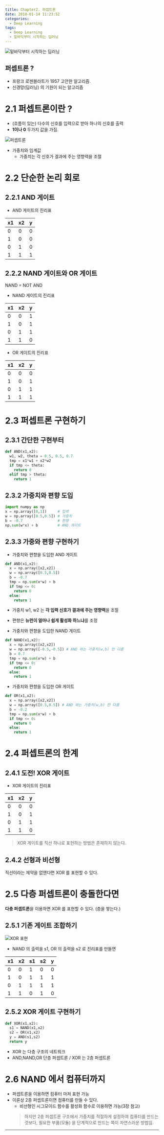 ```yaml
---
title: Chapter2. 퍼셉트론
date: 2018-01-14 11:23:52
categories:
  - Deep Learning
tags:
  - Deep Learning
  - 밑바닥부터 시작하는 딥러닝
---
```


![밑바닥부터 시작하는 딥러닝](/images/deeplearning/cover.jpg)

## 퍼셉트론 ?
- 프랑크 로젠블라트가 1957 고안한 알고리즘.
- 신경망(딥러닝) 의 기원이 되는 알고리즘

# 2.1 퍼셉트론이란 ?
- (흐름이 있는) 다수의 신호를 입력으로 받아 하나의 신호를 출력
- **1이나 0** 두가지 값을 가짐.

![퍼셉트론](/images/deeplearning/perceptron.PNG)

- 가중치와 임계값
  - 가중치는 각 신호가 결과에 주는 영향력을 조절

# 2.2 단순한 논리 회로
## 2.2.1 AND 게이트
- AND 게이트의 진리표

x1|x2|y
-|-|-
0|0|0
1|0|0
0|1|0
1|1|1

## 2.2.2 NAND 게이트와 OR 게이트
NAND = NOT AND

- NAND 게이트의 진리표

x1|x2|y
-|-|-
0|0|1
1|0|1
0|1|1
1|1|0

- OR 게이트의 진리표

x1|x2|y
-|-|-
0|0|0
1|0|1
0|1|1
1|1|1

# 2.3 퍼셉트론 구현하기
## 2.3.1 간단한 구현부터
```python
def AND(x1,x2):
  w1, w2, theta = 0.5, 0.5, 0.7
  tmp = x1*w1 + x2*w2
  if tmp <= theta:
    return 0
  elif tmp > theta:
    return 1
```

## 2.3.2 가중치와 편향 도입
```python
import numpy as np
x = np.array([0,1])     # 입력
w = np.array([0.5,0.5]) # 가중치
b = -0.7                # 편향
np.sum(w*x) + b         # AND 게이트
```

## 2.3.3 가중와 편향 구현하기
- 가중치와 편향을 도입한 AND 게이트

```python
def AND(x1,x2):
  x = np.array([x2,x2])
  w = np.array([0.5,0.5])
  b = -0.7
  tmp = np.sum(x*w) + b
  if tmp <= 0:
    return 0
  else:
    return 1
```

- 가중치 w1, w2 는 **각 입력 신호가 결과에 주는 영향력**을 조절
- 편향은 **뉴런이 얼마나 쉽게 활성화 하느냐**를 조정

- 가중치와 편향을 도입한 NAND 게이트

```python
def NAND(x1,x2):
  x = np.array([x2,x2])
  w = np.array([-0.5,-0.5]) # AND 와는 가중치(w,b) 만 다름
  b = 0.7
  tmp = np.sum(x*w) + b
  if tmp <= 0:
    return 0
  else:
    return 1
```

- 가중치와 편향을 도입한 OR 게이트

```python
def OR(x1,x2):
  x = np.array([x2,x2])
  w = np.array([0.5,0.5]) # AND 와는 가중치(w,b) 만 다름
  b = -0.2
  tmp = np.sum(x*w) + b
  if tmp <= 0:
    return 0
  else:
    return 1
```

# 2.4 퍼셉트론의 한계
## 2.4.1 도전! XOR 게이트

- XOR 게이트의 진리표

x1|x2|y
-|-|-
0|0|0
1|0|1
0|1|1
1|1|0

> XOR 게이트를 직선 하나로 표현하는 방법은 존재하지 않는다.

## 2.4.2 선형과 비선형
직선이라는 제약을 없앤다면 XOR 를 표현할 수 있다.

# 2.5 다층 퍼셉트론이 충돌한다면
**다층 퍼셉트론**을 이용하면 XOR 를 표현할 수 있다. (층을 쌓는다.)

## 2.5.1 기존 게이트 조합하기
![XOR 표현](/images/deeplearning/xor.PNG)

- NAND 의 출력을 s1, OR 의 출력을 s2 로 진리표를 만들면

x1|x2|s1|s2|y
-|-|-|-|-
0|0|1|0|0
1|0|1|1|1
0|1|1|1|1
1|1|0|1|0

## 2.5.2 XOR 게이트 구현하기

```python
def XOR(x1,x2):
  s1 = NAND(x1,x2)
  s2 = OR(x1,x2)
  y = AND(s1,s2)
  return y
```

- XOR 는 다층 구조의 네트워크
- AND,NAND,OR 단층 퍼셉트론 / XOR 는 2층 퍼셉트론

# 2.6 NAND 에서 컴퓨터까지
- 퍼셉트론을 이용하면 컴퓨터 마저 표현 가능
- 이론상 2층 퍼셉트론이면 컴퓨터를 만들 수 있다.
  - 비선형인 시그모이드 함수를 활성화 함수로 이용하면 가능(3장 참고)
  > 하지만 2층 퍼셉트론 구조에서 가중치를 적절하게 설정하여 컴퓨터를 만드는 것보다, 필요한 부품(모듈) 을 단계적으로 만드는 쪽이 자연스러운 방법임.

---